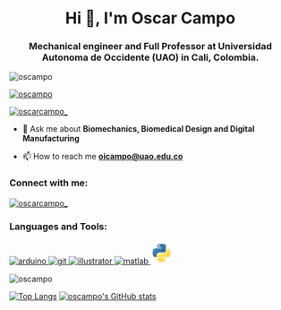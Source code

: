 <h1 align="center">Hi 👋, I'm Oscar Campo</h1>
<h3 align="center">Mechanical engineer and Full Professor at Universidad Autonoma de Occidente (UAO) in Cali, Colombia.</h3>

<p align="left"> <img src="https://komarev.com/ghpvc/?username=oscampo&label=Profile%20views&color=0e75b6&style=flat" alt="oscampo" /> </p>

<p align="left"> <a href="https://github.com/ryo-ma/github-profile-trophy"><img src="https://github-profile-trophy.vercel.app/?username=oscampo" alt="oscampo" /></a> </p>

<p align="left"> <a href="https://twitter.com/oscarcampo_" target="blank"><img src="https://img.shields.io/twitter/follow/oscarcampo_?logo=twitter&style=for-the-badge" alt="oscarcampo_" /></a> </p>

- 💬 Ask me about **Biomechanics, Biomedical Design and Digital Manufacturing**

- 📫 How to reach me **oicampo@uao.edu.co**

<h3 align="left">Connect with me:</h3>
<p align="left">
<a href="https://twitter.com/oscarcampo_" target="blank"><img align="center" src="https://raw.githubusercontent.com/rahuldkjain/github-profile-readme-generator/master/src/images/icons/Social/twitter.svg" alt="oscarcampo_" height="30" width="40" /></a>
</p>

<h3 align="left">Languages and Tools:</h3>
<p align="left"> <a href="https://www.arduino.cc/" target="_blank" rel="noreferrer"> <img src="https://cdn.worldvectorlogo.com/logos/arduino-1.svg" alt="arduino" width="40" height="40"/> </a> <a href="https://git-scm.com/" target="_blank" rel="noreferrer"> <img src="https://www.vectorlogo.zone/logos/git-scm/git-scm-icon.svg" alt="git" width="40" height="40"/> </a> <a href="https://www.adobe.com/in/products/illustrator.html" target="_blank" rel="noreferrer"> <img src="https://www.vectorlogo.zone/logos/adobe_illustrator/adobe_illustrator-icon.svg" alt="illustrator" width="40" height="40"/> </a> <a href="https://www.mathworks.com/" target="_blank" rel="noreferrer"> <img src="https://upload.wikimedia.org/wikipedia/commons/2/21/Matlab_Logo.png" alt="matlab" width="40" height="40"/> </a> <a href="https://www.python.org" target="_blank" rel="noreferrer"> <img src="https://raw.githubusercontent.com/devicons/devicon/master/icons/python/python-original.svg" alt="python" width="40" height="40"/> </a> </p>





<p><img align="center" src="https://github-readme-streak-stats.herokuapp.com/?user=oscampo&" alt="oscampo" /></p>

[![Top Langs](https://github-readme-stats.vercel.app/api/top-langs/?username=oscampo)](https://github.com/oscampo/oicampo-uao.github.io)
[![oscampo's GitHub stats](https://github-readme-stats.vercel.app/api?username=oscampo)](https://github.com/oscampo/oicampo-uao.github.io)
